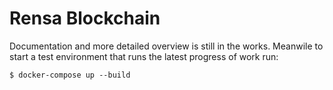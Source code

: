 # Rensa Blockchain

Documentation and more detailed overview is still in the works. Meanwile to start a test environment that runs the latest progress of work run: 

```
$ docker-compose up --build
```